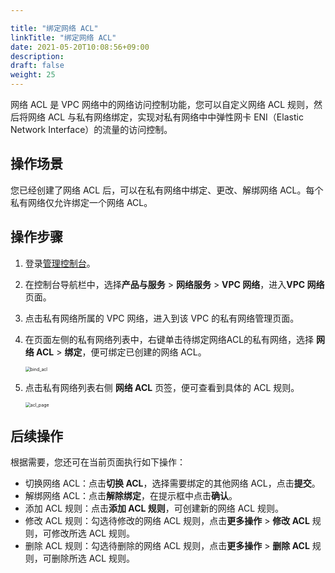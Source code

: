 ```yaml
---

title: "绑定网络 ACL"
linkTitle: "绑定网络 ACL"
date: 2021-05-20T10:08:56+09:00
description:
draft: false
weight: 25
---
```


网络 ACL 是 VPC 网络中的网络访问控制功能，您可以自定义网络 ACL 规则，然后将网络 ACL 与私有网络绑定，实现对私有网络中中弹性网卡 ENI（Elastic Network Interface）的流量的访问控制。

## 操作场景

您已经创建了网络 ACL 后，可以在私有网络中绑定、更改、解绑网络 ACL。每个私有网络仅允许绑定一个网络 ACL。

## 操作步骤

1. 登录[管理控制台](https://console.shanhe.com/login)。

2. 在控制台导航栏中，选择**产品与服务** > **网络服务** > **VPC 网络**，进入**VPC 网络**页面。

3. 点击私有网络所属的 VPC 网络，进入到该 VPC 的私有网络管理页面。

4. 在页面左侧的私有网络列表中，右键单击待绑定网络ACL的私有网络，选择 **网络 ACL**  > **绑定**，便可绑定已创建的网络 ACL。

   <img src="/network/vpc_2.0/_images/502025_bind_acl.png" alt="bind_acl" style="zoom:50%;" />

5. 点击私有网络列表右侧 **网络 ACL** 页签，便可查看到具体的 ACL 规则。

   <img src="/network/vpc_2.0/_images/502025_acl_page.png" alt="acl_page" style="zoom:50%;" />

## 后续操作

根据需要，您还可在当前页面执行如下操作：

- 切换网络 ACL：点击**切换 ACL**，选择需要绑定的其他网络 ACL，点击**提交**。
- 解绑网络 ACL：点击**解除绑定**，在提示框中点击**确认**。
- 添加 ACL 规则：点击**添加 ACL 规则**，可创建新的网络 ACL 规则。
- 修改 ACL 规则：勾选待修改的网络 ACL 规则，点击**更多操作** > **修改 ACL** 规则，可修改所选 ACL 规则。
- 删除 ACL 规则：勾选待删除的网络 ACL 规则，点击**更多操作** > **删除 ACL** 规则，可删除所选 ACL 规则。

